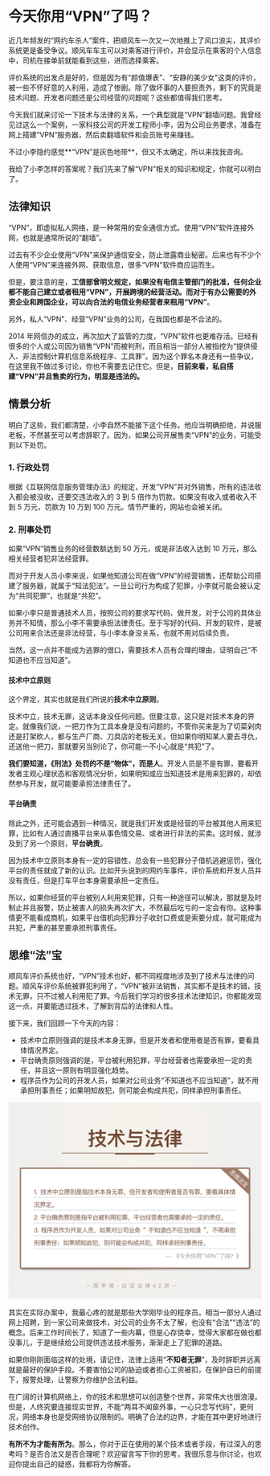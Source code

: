 



# 今天你用“VPN”了吗？

近几年频发的“网约车杀人”案件，把顺风车一次又一次地推上了风口浪尖，其评价系统更是备受争议。顺风车车主可以对乘客进行评价，并会显示在乘客的个人信息中，司机在接单前就能看到这些，进而选择乘客。

评价系统的出发点是好的，但是因为有“颜值爆表”、“安静的美少女”这类的评价，被一些不怀好意的人利用，造成了惨剧。除了做坏事的人要担责外，剩下的究竟是技术问题、开发者问题还是公司经营的问题呢？这些都值得我们思考。

今天我们就来讨论一下技术与法律的关系，一个典型就是“VPN”翻墙问题。我曾经见过这么一个案例，一家科技公司的开发工程师小李，因为公司业务要求，准备在网上搭建“VPN”服务器，然后卖翻墙软件和会员账号来赚钱。

不过小李隐约感觉**“VPN”是灰色地带**，但又不太确定，所以来找我咨询。

我给了小李怎样的答案呢？我们先来了解“VPN”相关的知识和规定，你就可以明白了。





## 法律知识

“VPN”，即虚拟私人网络，是一种常用的安全通信方式。使用“VPN”软件连接外网，也就是通常所说的“翻墙”。

过去有不少企业使用“VPN”来保护通信安全，防止泄露商业秘密。后来也有不少个人使用“VPN”来连接外网、获取信息，很多“VPN”软件商应运而生。

但是，要注意的是，**工信部曾明文规定，如果没有电信主管部门的批准，任何企业都不能自己建立或者租用“VPN”，开展跨境的经营活动。而对于有办公需要的外资企业和跨国企业，可以向合法的电信业务经营者来租用“VPN”**。

另外，私人“VPN”、经营“VPN”业务的公司，在我国也都是不合法的。

2014 年网信办的成立，再次加大了监管的力度，“VPN”软件也更难存活。已经有很多的个人或公司因为销售“VPN”而被判刑，而且相当一部分人被指控为“提供侵入、非法控制计算机信息系统程序、工具罪”。因为这个罪名本身还有一些争议，在这里我不做过多讨论，你也不需要去记住它。但是，**目前来看，私自搭建“VPN”并且售卖的行为，明显是违法的。**





## 情景分析

明白了这些，我们都清楚，小李自然不能接下这个任务。他应当明确拒绝，并说服老板，不然甚至可以考虑辞职了。因为，如果公司开展售卖“VPN”的业务，可能受到以下处罚。

### **1. 行政处罚**

根据《互联网信息服务管理办法》的规定，开发“VPN”并对外销售，所有的违法收入都会被没收，还要交违法收入的 3 到 5 倍作为罚款。如果没有收入或者收入不到 5 万元，罚款为 10 万到 100 万元。情节严重的，网站也会被关闭。

### **2. 刑事处罚**

如果“VPN”销售业务的经营数额达到 50 万元，或是非法收入达到 10 万元，那么相关经营者犯非法经营罪。

而对于开发人员小李来说，如果他知道公司在做“VPN”的经营销售，还帮助公司搭建了服务器，就属于“知法犯法”。一旦公司行为构成了犯罪，小李就可能会被认定为“共同犯罪”，也就是“共犯”。

如果小李只是普通技术人员，按照公司的要求写代码、做开发，对于公司的具体业务并不知情，那么小李不需要承担法律责任。至于写好的代码、开发的软件，是被公司用来合法还是非法经营，与小李本身没关系，也就不用对后续负责。

当然，这一点并不能成为逃罪的借口，需要技术人员有合理的理由，证明自己“不知道也不应当知道”。



#### 技术中立原则

这个界定，其实也就是我们所说的**技术中立原则**。

技术中立，技术无罪，这话本身没任何问题。但要注意，这只是对技术本身的界定。就像我们说，一把刀作为工具本身是没有问题的，不管你买来是为了切菜剁肉还是打架砍人，都与生产厂商、刀具店的老板无关。但如果你明知某人要去寻仇，还送他一把刀，那就要另当别论了，你可能一不小心就是“共犯”了。

**我们要知道，《刑法》处罚的不是“物体”，而是人**。开发人员是不是有罪，要看开发者主观心理状态和客观情况分析，如果明知或应当知道技术是用来犯罪的，却依然参与开发，就可能要承担法律责任了。



#### 平台确责

除此之外，还可能会遇到一种情况，就是我们开发或是经营的平台被其他人用来犯罪，比如有人通过直播平台来从事色情交易、或者进行非法的买卖。这时候，就涉及到了另一个原则，**平台确责**。

因为技术中立原则本身有一定的容错性，总会有一些犯罪分子借机逃避惩罚，强化平台的责任就成了新的认识。比如开头说到的网约车事件，评价系统和开发人员并没有责任，但是打车平台本身需要承担一定责任。

所以，如果你经营的平台被别人利用来犯罪，只有一种途径可以解决，那就是及时制止并且报警，防止被害人的损失再次扩大，不然最后吃亏的一定会有你。这种事情更不能看成商机，如果平台借机向犯罪分子收封口费或是索要分成，就可能成为共犯，严重的甚至要承担刑事责任。





## 思维“法”宝

顺风车评价系统也好，“VPN”技术也好，都不同程度地涉及到了技术与法律的问题。顺风车评价系统被罪犯利用了，“VPN”被非法销售，其实都不是技术的错，技术无罪，只不过被人利用犯了罪。今后我们学习的很多技术法律知识，你都能发现这一点，并要能透过技术，了解到背后的法律和人性。

接下来，我们回顾一下今天的内容：

- 技术中立原则强调的是技术本身无罪，但是开发者和使用者是否有罪，要看具体情况界定。
- 平台确责原则强调的是，平台被利用犯罪，平台经营者也需要承担一定的责任，并且这一原则有明显强化趋势。
- 程序员作为公司的开发人员，如果对公司业务“不知道也不应当知道”，就不用承担刑事责任；如果明知故犯，则可能会构成共犯，同样承担刑事责任。

![1-01](assets/1-01.jpg)



其实在实际办案中，我最心疼的就是那些大学刚毕业的程序员。相当一部分人通过网上招聘，到一家公司来做技术，对公司的业务不太了解，也没有“合法”“违法”的概念。后来工作时间长了，知道了一些内幕，但是心存侥幸，觉得大家都在做也都没事儿，于是继续给公司提供违法技术服务，渐渐走上了犯罪的道路。

如果你刚刚面临这样的处境，请记住，法律上适用“**不知者无罪**”，及时辞职并远离就是最好的保护手段。不要害怕公司的胁迫或者担心工资被扣，在保护自已的前提下，报警处理，让警察为你维护合法利益。

在广阔的计算机网络上，你的技术和思想可以创造整个世界，非常伟大也很浪漫。但是，人终究要连接现实世界，不能“两耳不闻窗外事，一心只念写代码”，更何况，网络本身也是受网络协议限制的。明确了合法的边界，才能在其中更好地进行技术创作。

**有所不为才能有所为**。那么，你对于正在使用的某个技术或者手段，有过深入的思考吗？是否合法又是否合理呢？欢迎留言写下你的思考，我很乐意与你讨论，也欢迎你提出自己的疑惑，我都将为你解答。

































































































































































































































